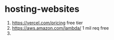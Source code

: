 # hosting-websites

1. https://vercel.com/pricing free tier
2. https://aws.amazon.com/lambda/ 1 mil req free
3. 

